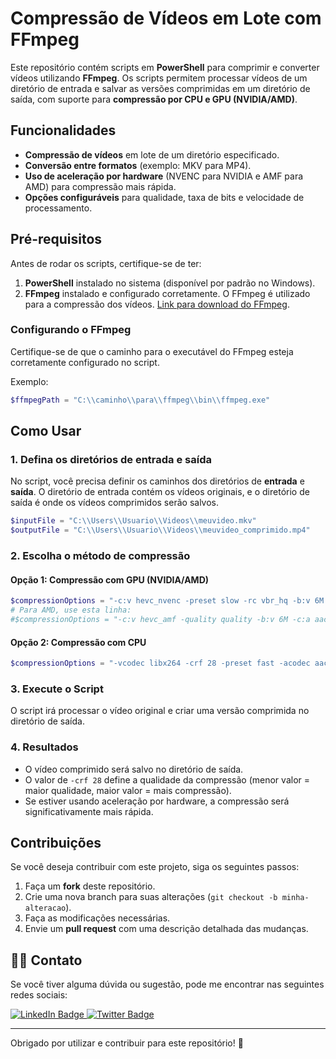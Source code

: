 # Compressão de Vídeos em Lote com FFmpeg

Este repositório contém scripts em **PowerShell** para comprimir e converter vídeos utilizando **FFmpeg**. Os scripts permitem processar vídeos de um diretório de entrada e salvar as versões comprimidas em um diretório de saída, com suporte para **compressão por CPU e GPU (NVIDIA/AMD)**.

## Funcionalidades

- **Compressão de vídeos** em lote de um diretório especificado.
- **Conversão entre formatos** (exemplo: MKV para MP4).
- **Uso de aceleração por hardware** (NVENC para NVIDIA e AMF para AMD) para compressão mais rápida.
- **Opções configuráveis** para qualidade, taxa de bits e velocidade de processamento.

## Pré-requisitos

Antes de rodar os scripts, certifique-se de ter:

1. **PowerShell** instalado no sistema (disponível por padrão no Windows).
2. **FFmpeg** instalado e configurado corretamente. O FFmpeg é utilizado para a compressão dos vídeos. [Link para download do FFmpeg](https://ffmpeg.org/download.html).

### Configurando o FFmpeg

Certifique-se de que o caminho para o executável do FFmpeg esteja corretamente configurado no script.

Exemplo:
```powershell
$ffmpegPath = "C:\\caminho\\para\\ffmpeg\\bin\\ffmpeg.exe"
```

## Como Usar

### 1. Defina os diretórios de entrada e saída

No script, você precisa definir os caminhos dos diretórios de **entrada** e **saída**. O diretório de entrada contém os vídeos originais, e o diretório de saída é onde os vídeos comprimidos serão salvos.

```powershell
$inputFile = "C:\\Users\\Usuario\\Videos\\meuvideo.mkv"
$outputFile = "C:\\Users\\Usuario\\Videos\\meuvideo_comprimido.mp4"
```

### 2. Escolha o método de compressão

#### **Opção 1: Compressão com GPU (NVIDIA/AMD)**

```powershell
$compressionOptions = "-c:v hevc_nvenc -preset slow -rc vbr_hq -b:v 6M -c:a aac -b:a 128k"
# Para AMD, use esta linha:
#$compressionOptions = "-c:v hevc_amf -quality quality -b:v 6M -c:a aac -b:a 128k"
```

#### **Opção 2: Compressão com CPU**

```powershell
$compressionOptions = "-vcodec libx264 -crf 28 -preset fast -acodec aac -b:a 128k"
```

### 3. Execute o Script

O script irá processar o vídeo original e criar uma versão comprimida no diretório de saída.

### 4. Resultados

- O vídeo comprimido será salvo no diretório de saída.
- O valor de `-crf 28` define a qualidade da compressão (menor valor = maior qualidade, maior valor = mais compressão).
- Se estiver usando aceleração por hardware, a compressão será significativamente mais rápida.

## Contribuições

Se você deseja contribuir com este projeto, siga os seguintes passos:

1. Faça um **fork** deste repositório.
2. Crie uma nova branch para suas alterações (`git checkout -b minha-alteracao`).
3. Faça as modificações necessárias.
4. Envie um **pull request** com uma descrição detalhada das mudanças.

## 👨‍💻 Contato

Se você tiver alguma dúvida ou sugestão, pode me encontrar nas seguintes redes sociais:

<div id="badges">
  <a href = "https://linkedin.com/in/weslley-inoc%C3%AAncio-cnse-csae-cpte-ceh-trained-830601128">
    <img src="https://img.shields.io/badge/LinkedIn-blue?style=for-the-badge&logo=linkedin&logoColor=white" alt="LinkedIn Badge"/>
  </a>

  <a href = "mailto:weslley.inocencio@proton.me">
    <img src="https://img.shields.io/badge/Twitter-blue?style=for-the-badge&logo=twitter&logoColor=white" alt="Twitter Badge"/>
  </a>
</div>

---

Obrigado por utilizar e contribuir para este repositório! 🙌